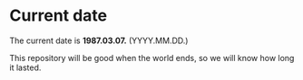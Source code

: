 # Current date

The current date is **1987.03.07.** (YYYY.MM.DD.)

This repository will be good when the world ends, so we will know how long it lasted.